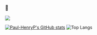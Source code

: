 ### 👋

![](https://komarev.com/ghpvc/?username=Paul-HenryP&color=green&style=for-the-badge&label=Visitors&base=13)

[![Paul-HenryP's GitHub stats](https://github-readme-stats.vercel.app/api?username=Paul-HenryP&show_icons=true&theme=shadow_red)](https://github.com/anuraghazra/github-readme-stats)
![Top Langs](https://github-readme-stats.vercel.app/api/top-langs/?username=Paul-HenryP&layout=compact)

<!--
**Paul-HenryP/Paul-HenryP** is a ✨ _special_ ✨ repository because its `README.md` (this file) appears on your GitHub profile.

Here are some ideas to get you started:

- 🔭 I’m currently working on ...
- 🌱 I’m currently learning ...
- 👯 I’m looking to collaborate on ...
- 🤔 I’m looking for help with ...
- 💬 Ask me about ...
- 📫 How to reach me: ...
- 😄 Pronouns: ...
- ⚡ Fun fact: ...
-->
